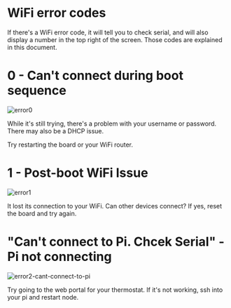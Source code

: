 # WiFi error codes

If there's a WiFi error code, it will tell you to check serial, and will also
display a number in the top right of the screen. Those codes are explained in
this document.

# 0 - Can't connect during boot sequence

![error0](https://github.com/iamtheyammer/ir-thermostat/blob/master/esp8266/images/error0.png)

While it's still trying, there's a problem with your username or password.
There may also be a DHCP issue.

Try restarting the board or your WiFi router.

# 1 - Post-boot WiFi Issue

![error1](https://github.com/iamtheyammer/ir-thermostat/blob/master/esp8266/images/error1.png)

It lost its connection to your WiFi. Can other devices connect? If yes, reset
the board and try again.

# "Can't connect to Pi. Chcek Serial" - Pi not connecting

![error2-cant-connect-to-pi](https://github.com/iamtheyammer/ir-thermostat/blob/master/esp8266/images/error2-cant-connect-to-pi.png)

Try going to the web portal for your thermostat. If it's not working,
ssh into your pi and restart node.
